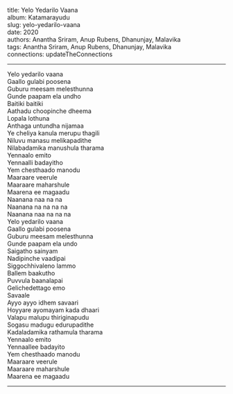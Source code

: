 title: Yelo Yedarilo Vaana  
album: Katamarayudu  
slug: yelo-yedarilo-vaana  
date: 2020  
authors: Anantha Sriram, Anup Rubens, Dhanunjay, Malavika  
tags: Anantha Sriram, Anup Rubens, Dhanunjay, Malavika  
connections: updateTheConnections  

------------

Yelo yedarilo vaana  
Gaallo gulabi poosena  
Guburu meesam melesthunna  
Gunde paapam ela undho  
Baitiki baitiki  
Aathadu choopinche dheema  
Lopala lothuna  
Anthaga untundha nijamaa  
Ye cheliya kanula merupu thagili  
Niluvu manasu melikapadithe  
Nilabadamika manushula tharama  
Yennaalo emito  
Yennaalli badayitho  
Yem chesthaado manodu  
Maaraare veerule  
Maaraare maharshule  
Maarena ee magaadu  
Naanana naa na na  
Naanana na na na na  
Naanana naa na na na  
Yelo yedarilo vaana  
Gaallo gulabi poosena  
Guburu meesam melesthunna  
Gunde paapam ela undo  
Saigatho sainyam  
Nadipinche vaadipai  
Siggochhivaleno lammo  
Ballem baakutho  
Puvvula baanalapai  
Gelichedettago emo  
Savaale  
Ayyo ayyo idhem savaari  
Hoyyare ayomayam kada dhaari  
Valapu malupu thiriginapudu  
Sogasu madugu edurupadithe  
Kadaladamika rathamula tharama  
Yennaalo emito  
Yennaallee badayito  
Yem chesthaado manodu  
Maaraare veerule  
Maaraare maharshule  
Maarena ee magaadu  


------------
